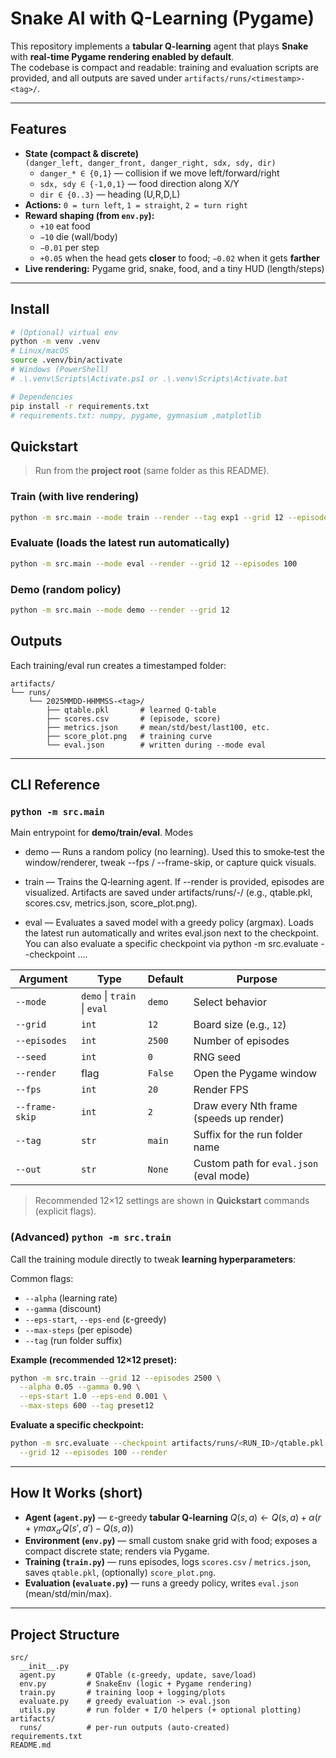 # Snake AI with Q-Learning (Pygame)

This repository implements a **tabular Q-learning** agent that plays **Snake** with **real-time Pygame rendering enabled by default**.  
The codebase is compact and readable: training and evaluation scripts are provided, and all outputs are saved under `artifacts/runs/<timestamp>-<tag>/`.


---

## Features

- **State (compact & discrete)**  
  `(danger_left, danger_front, danger_right, sdx, sdy, dir)`  
  - `danger_* ∈ {0,1}` — collision if we move left/forward/right  
  - `sdx, sdy ∈ {-1,0,1}` — food direction along X/Y  
  - `dir ∈ {0..3}` — heading (U,R,D,L)
- **Actions:** `0 = turn left`, `1 = straight`, `2 = turn right`
- **Reward shaping (from `env.py`):**
  - `+10` eat food
  - `−10` die (wall/body)
  - `−0.01` per step
  - `+0.05` when the head gets **closer** to food; `−0.02` when it gets **farther**
- **Live rendering:** Pygame grid, snake, food, and a tiny HUD (length/steps)

---

## Install

```bash
# (Optional) virtual env
python -m venv .venv
# Linux/macOS
source .venv/bin/activate
# Windows (PowerShell)
# .\.venv\Scripts\Activate.ps1 or .\.venv\Scripts\Activate.bat

# Dependencies
pip install -r requirements.txt
# requirements.txt: numpy, pygame, gymnasium ,matplotlib

```

## Quickstart

> Run from the **project root** (same folder as this README).

### Train (with live rendering)

```bash
python -m src.main --mode train --render --tag exp1 --grid 12 --episodes 2500
```

### Evaluate (loads the latest run automatically)

```bash
python -m src.main --mode eval --render --grid 12 --episodes 100
```

### Demo (random policy)
```bash
python -m src.main --mode demo --render --grid 12 
```

## Outputs

Each training/eval run creates a timestamped folder:

```
artifacts/
└── runs/
    └── 2025MMDD-HHMMSS-<tag>/
        ├── qtable.pkl       # learned Q-table
        ├── scores.csv       # (episode, score)
        ├── metrics.json     # mean/std/best/last100, etc.
        ├── score_plot.png   # training curve
        └── eval.json        # written during --mode eval
```

---

## CLI Reference

### `python -m src.main`

Main entrypoint for **demo/train/eval**.
Modes

* demo — Runs a random policy (no learning). Used this to smoke‑test the window/renderer, tweak --fps / --frame-skip, or capture quick visuals.

* train — Trains the Q‑learning agent. If --render is provided, episodes are visualized. Artifacts are saved under artifacts/runs/<timestamp>-<tag>/ (e.g., qtable.pkl, scores.csv, metrics.json, score_plot.png).

* eval — Evaluates a saved model with a greedy policy (argmax). Loads the latest run automatically and writes eval.json next to the checkpoint. You can also evaluate a specific checkpoint via python -m src.evaluate --checkpoint ....


| Argument       | Type                        | Default | Purpose                                 |
| -------------- | --------------------------- | ------- | --------------------------------------- |
| `--mode`       | `demo` \| `train` \| `eval` | `demo`  | Select behavior                         |
| `--grid`       | `int`                       | `12`    | Board size (e.g., `12`)                 |
| `--episodes`   | `int`                       | `2500`  | Number of episodes                      |
| `--seed`       | `int`                       | `0`     | RNG seed                                |
| `--render`     | flag                        | `False` | Open the Pygame window                  |
| `--fps`        | `int`                       | `20`    | Render FPS                              |
| `--frame-skip` | `int`                       | `2`     | Draw every Nth frame (speeds up render) |
| `--tag`        | `str`                       | `main`  | Suffix for the run folder name          |
| `--out`        | `str`                       | `None`  | Custom path for `eval.json` (eval mode) |

> Recommended 12×12 settings are shown in **Quickstart** commands (explicit flags).

### (Advanced) `python -m src.train`

Call the training module directly to tweak **learning hyperparameters**:

Common flags:

* `--alpha` (learning rate)
* `--gamma` (discount)
* `--eps-start`, `--eps-end` (ε-greedy)
* `--max-steps` (per episode)
* `--tag` (run folder suffix)

**Example (recommended 12×12 preset):**

```bash
python -m src.train --grid 12 --episodes 2500 \
  --alpha 0.05 --gamma 0.90 \
  --eps-start 1.0 --eps-end 0.001 \
  --max-steps 600 --tag preset12
```

**Evaluate a specific checkpoint:**

```bash
python -m src.evaluate --checkpoint artifacts/runs/<RUN_ID>/qtable.pkl \
  --grid 12 --episodes 100 --render
```

---

## How It Works (short)

* **Agent (`agent.py`)** — ε-greedy **tabular Q-learning**
  $Q(s,a) ← Q(s,a) + α ( r + γ max_{a'} Q(s',a') − Q(s,a) )$
* **Environment (`env.py`)** — small custom snake grid with food; exposes a compact discrete state; renders via Pygame.
* **Training (`train.py`)** — runs episodes, logs `scores.csv` / `metrics.json`, saves `qtable.pkl`, (optionally) `score_plot.png`.
* **Evaluation (`evaluate.py`)** — runs a greedy policy, writes `eval.json` (mean/std/min/max).

---

## Project Structure

```
src/
  __init__.py
  agent.py       # QTable (ε-greedy, update, save/load)
  env.py         # SnakeEnv (logic + Pygame rendering)
  train.py       # training loop + logging/plots
  evaluate.py    # greedy evaluation -> eval.json
  utils.py       # run folder + I/O helpers (+ optional plotting)
artifacts/
  runs/          # per-run outputs (auto-created)
requirements.txt
README.md
```

